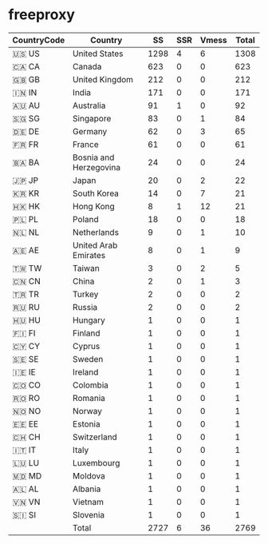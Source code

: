 # freeproxy

|CountryCode|Country|SS|SSR|Vmess|Total|
|  ----  | ----  |  ----  | ----  |  ----  | ----  |
|🇺🇸 US|United States|1298|4|6|1308|
|🇨🇦 CA|Canada|623|0|0|623|
|🇬🇧 GB|United Kingdom|212|0|0|212|
|🇮🇳 IN|India|171|0|0|171|
|🇦🇺 AU|Australia|91|1|0|92|
|🇸🇬 SG|Singapore|83|0|1|84|
|🇩🇪 DE|Germany|62|0|3|65|
|🇫🇷 FR|France|61|0|0|61|
|🇧🇦 BA|Bosnia and Herzegovina|24|0|0|24|
|🇯🇵 JP|Japan|20|0|2|22|
|🇰🇷 KR|South Korea|14|0|7|21|
|🇭🇰 HK|Hong Kong|8|1|12|21|
|🇵🇱 PL|Poland|18|0|0|18|
|🇳🇱 NL|Netherlands|9|0|1|10|
|🇦🇪 AE|United Arab Emirates|8|0|1|9|
|🇹🇼 TW|Taiwan|3|0|2|5|
|🇨🇳 CN|China|2|0|1|3|
|🇹🇷 TR|Turkey|2|0|0|2|
|🇷🇺 RU|Russia|2|0|0|2|
|🇭🇺 HU|Hungary|1|0|0|1|
|🇫🇮 FI|Finland|1|0|0|1|
|🇨🇾 CY|Cyprus|1|0|0|1|
|🇸🇪 SE|Sweden|1|0|0|1|
|🇮🇪 IE|Ireland|1|0|0|1|
|🇨🇴 CO|Colombia|1|0|0|1|
|🇷🇴 RO|Romania|1|0|0|1|
|🇳🇴 NO|Norway|1|0|0|1|
|🇪🇪 EE|Estonia|1|0|0|1|
|🇨🇭 CH|Switzerland|1|0|0|1|
|🇮🇹 IT|Italy|1|0|0|1|
|🇱🇺 LU|Luxembourg|1|0|0|1|
|🇲🇩 MD|Moldova|1|0|0|1|
|🇦🇱 AL|Albania|1|0|0|1|
|🇻🇳 VN|Vietnam|1|0|0|1|
|🇸🇮 SI|Slovenia|1|0|0|1|
||Total|2727|6|36|2769|
